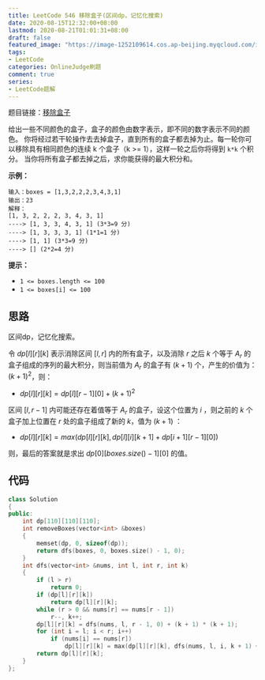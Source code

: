 ```yaml
---
title: LeetCode 546 移除盒子(区间dp，记忆化搜索)
date: 2020-08-15T12:32:00+08:00
lastmod: 2020-08-21T01:01:31+08:00
draft: false
featured_image: "https://image-1252109614.cos.ap-beijing.myqcloud.com/img/20210508221015.png"
tags:
- LeetCode
categories: OnlineJudge刷题
comment: true
series:
- LeetCode题解
---
```


题目链接：[移除盒子](https://leetcode-cn.com/problems/remove-boxes/)

给出一些不同颜色的盒子，盒子的颜色由数字表示，即不同的数字表示不同的颜色。
你将经过若干轮操作去去掉盒子，直到所有的盒子都去掉为止。每一轮你可以移除具有相同颜色的连续 k 个盒子（k >= 1），这样一轮之后你将得到 `k*k` 个积分。
当你将所有盒子都去掉之后，求你能获得的最大积分和。

**示例：**

```
输入：boxes = [1,3,2,2,2,3,4,3,1]
输出：23
解释：
[1, 3, 2, 2, 2, 3, 4, 3, 1] 
----> [1, 3, 3, 4, 3, 1] (3*3=9 分) 
----> [1, 3, 3, 3, 1] (1*1=1 分) 
----> [1, 1] (3*3=9 分) 
----> [] (2*2=4 分)
```

**提示：**

- `1 <= boxes.length <= 100`
- `1 <= boxes[i] <= 100`

## 思路

区间dp，记忆化搜索。

令 $dp[l][r][k]$ 表示消除区间 $[l,r]$ 内的所有盒子，以及消除 $r$ 之后 $k$ 个等于 $A_r$ 的盒子组成的序列的最大积分，则当前值为 $A_r$ 的盒子有 $(k+1)$ 个，产生的价值为：$(k+1)^2$，则：

- $dp[l][r][k]=dp[l][r-1][0]+(k+1)^2$

区间 $[l,r-1]$ 内可能还存在着值等于 $A_r$ 的盒子，设这个位置为 $i$ ，则之前的 $k$ 个盒子加上位置在 $r$ 处的盒子组成了新的 $k$，值为 $(k+1)$ ：

- $dp[l][r][k]=max(dp[l][r][k],dp[l][i][k+1]+dp[i+1][r-1][0])$

则，最后的答案就是求出 $dp[0][boxes.size()-1][0]$ 的值。

## 代码

```cpp
class Solution
{
public:
    int dp[110][110][110];
    int removeBoxes(vector<int> &boxes)
    {
        memset(dp, 0, sizeof(dp));
        return dfs(boxes, 0, boxes.size() - 1, 0);
    }
    int dfs(vector<int> &nums, int l, int r, int k)
    {
        if (l > r)
            return 0;
        if (dp[l][r][k])
            return dp[l][r][k];
        while (r > 0 && nums[r] == nums[r - 1])
            r--, k++;
        dp[l][r][k] = dfs(nums, l, r - 1, 0) + (k + 1) * (k + 1);
        for (int i = l; i < r; i++)
            if (nums[i] == nums[r])
                dp[l][r][k] = max(dp[l][r][k], dfs(nums, l, i, k + 1) + dfs(nums, i + 1, r - 1, 0));
        return dp[l][r][k];
    }
};
```
